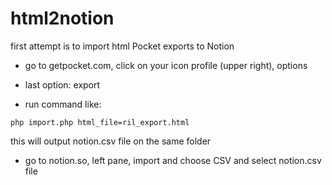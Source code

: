 # html2notion

first attempt is to import html Pocket exports to Notion


- go to getpocket.com, click on your icon profile (upper right), options

- last option: export

- run command like:

`php import.php html_file=ril_export.html`

this will output notion.csv file on the same folder

- go to notion.so, left pane, import and choose CSV and select notion.csv file
